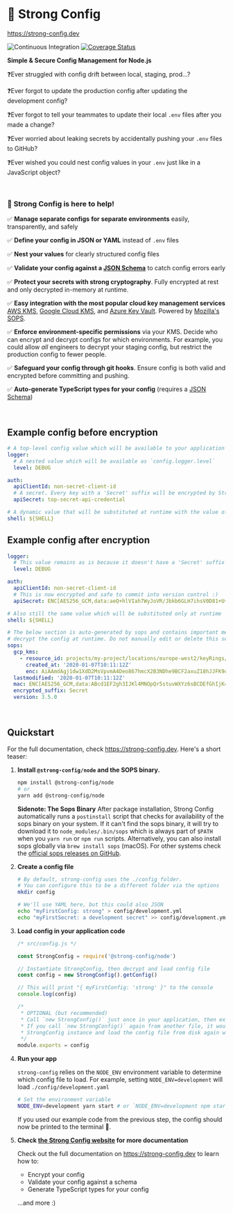 # 💪 Strong Config
https://strong-config.dev

![Continuous Integration](https://github.com/strong-config/node/workflows/Continuous%20Integration%20Checks/badge.svg)
[![Coverage Status](https://coveralls.io/repos/github/strong-config/node/badge.svg?branch=master)](https://coveralls.io/github/strong-config/node?branch=master)

**Simple & Secure Config Management for Node.js**

❓Ever struggled with config drift between local, staging, prod...?

❓Ever forgot to update the production config after updating the development config?

❓Ever forgot to tell your teammates to update their local `.env` files after you made a change?

❓Ever worried about leaking secrets by accidentally pushing your `.env` files to GitHub?

❓Ever wished you could nest config values in your `.env` just like in a JavaScript object?

<br>

### 💪 **Strong Config is here to help!**
✅ **Manage separate configs** **for separate environments** easily, transparently, and safely

✅ **Define your config in JSON or YAML** instead of `.env` files

✅ **Nest your values** for clearly structured config files

✅ **Validate your config against a [JSON Schema](https://json-schema.org/)** to catch config errors early

✅ **Protect your secrets with strong cryptography**. Fully encrypted at rest and only decrypted in-memory at runtime.

✅ **Easy integration with the most popular cloud key management services** [AWS KMS](https://aws.amazon.com/kms/), [Google Cloud KMS](https://cloud.google.com/kms/), and [Azure Key Vault](https://azure.microsoft.com/en-us/services/key-vault/). Powered by [Mozilla's SOPS](https://github.com/mozilla/sops).

✅ **Enforce environment-specific permissions** via your KMS. Decide who can encrypt and decrypt configs for which environments. For example, you could allow *all* engineers to decrypt your staging config, but restrict the production config to fewer people.

✅ **Safeguard your config through git hooks**. Ensure config is both valid and encrypted before committing and pushing.

✅ **Auto-generate TypeScript types for your config** (requires a [JSON Schema](https://json-schema.org))

<br>

## Example config before encryption

```yaml
# A top-level config value which will be available to your application as `config.logger`
logger:
  # A nested value which will be available as `config.logger.level`
  level: DEBUG

auth:
  apiClientId: non-secret-client-id
  # A secret. Every key with a 'Secret' suffix will be encrypted by Strong Config (e.g. 'encryptMeSecret')
  apiSecret: top-secret-api-credential

# A dynamic value that will be substituted at runtime with the value of the environment variable $SHELL 
shell: ${SHELL}
```

## Example config after encryption

```yaml
logger:
  # This value remains as is because it doesn't have a 'Secret' suffix
  level: DEBUG

auth:
  apiClientId: non-secret-client-id
  # This is now encrypted and safe to commit into version control :)
  apiSecret: ENC[AES256_GCM,data:aeQ+hlVIah7WyJoVR/Jbkb6GLH7ihsV0D81+U++pkiWD0zeoRL/Oe9Q3Tz6j/TNvKKVDnohIMyw3UVjELOuSY+A==,iv:nVRZWogV4B7o=,tag:KrE2jssfP4uCvqq+pc/JyQ==,type:str]

# Also still the same value which will be substituted only at runtime
shell: ${SHELL}

# The below section is auto-generated by sops and contains important metadata to
# decrypt the config at runtime. Do not manually edit or delete this section.
sops:
  gcp_kms:
    - resource_id: projects/my-project/locations/europe-west2/keyRings/my-project-key-ring/cryptoKeys/my-strong-config-key
      created_at: '2020-01-07T10:11:12Z'
      enc: AiAAmdAgj1dw1XdD2MsVpvmA4Deo867hmcX2B3NDhe9BCF2axuZ18hJJFK9oBlE1BrD70djwqi+L8T+NRNVnGUP+1//w8cJATAfJ8W/cQZFcdFTqjezC+VYv9xYI8i1bRna4xfFo/INIJtFDR38ZH1nrQg==
  lastmodified: '2020-01-07T10:11:12Z'
  mac: ENC[AES256_GCM,data:ABcd1EF2gh3IJKl4MNOpQr5stuvWXYz6sBCDEfGhIjK=,iv:A1AaAAAaa111a1Aa111AA/aaaAaaAAaa+aAaAaAAAaA=,tag:AAaaA1a1aaaAa/aa11AaaA==,type:str]
  encrypted_suffix: Secret
  version: 3.5.0
```

<br>

## Quickstart 

For the full documentation, check https://strong-config.dev. Here's a short teaser:

1. **Install `@strong-config/node` and the SOPS binary.**

   ```sh
   npm install @strong-config/node
   # or
   yarn add @strong-config/node
   ```

   **Sidenote: The Sops Binary**
   After package installation, Strong Config automatically runs a `postinstall` script that checks for availability of the sops binary on your system. If it can't find the sops binary, it will try to download it to `node_modules/.bin/sops` which is always part of `$PATH` when you `yarn run` or `npm run` scripts. 
   Alternatively, you can also install sops globally via `brew install sops` (macOS). For other systems check the [official sops releases on GitHub](https://github.com/mozilla/sops/releases).

1. **Create a config file**

   ```sh
   # By default, strong-config uses the ./config folder.
   # You can configure this to be a different folder via the options
   mkdir config

   # We'll use YAML here, but this could also JSON
   echo "myFirstConfig: strong" > config/development.yml
   echo "myFirstSecret: a development secret" >> config/development.yml
   ```

1. **Load config in your application code**

   ```js
   /* src/config.js */

   const StrongConfig = require('@strong-config/node')

   // Instantiate StrongConfig, then decrypt and load config file
   const config = new StrongConfig().getConfig()

   // This will print "{ myFirstConfig: 'strong' }" to the console
   console.log(config)

   /* 
    * OPTIONAL (but recommended)
    * Call `new StrongConfig()` just once in your application, then export the memoized config for other files to use.
    * If you call `new StrongConfig()` again from another file, it would still work, but would re-instantiate a new
    * StrongConfig instance and load the config file from disk again which is slower than loading it from memory.
    */
   module.exports = config
   ```

1. **Run your app**

   `strong-config` relies on the `NODE_ENV` environment variable to determine which config file
   to load. For example, setting `NODE_ENV=development` will load `./config/development.yaml`

   ```sh
   # Set the environment variable
   NODE_ENV=development yarn start # or `NODE_ENV=development npm start
   ```

   If you used our example code from the previous step, the config should now be
   printed to the terminal 💪.

1. **Check [the Strong Config website](https://strong-config.dev) for more documentation**

   Check out the full documentation on https://strong-config.dev to learn how to:
   - Encrypt your config
   - Validate your config against a schema
   - Generate TypeScript types for your config
   
   ...and more :)
